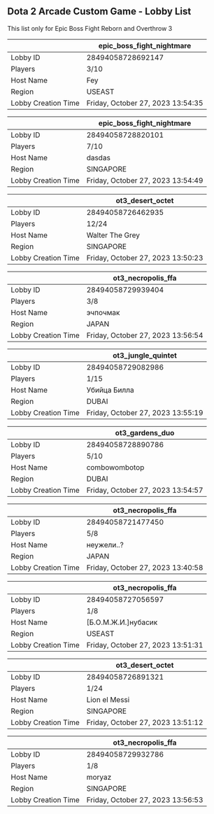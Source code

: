## Dota 2 Arcade Custom Game - Lobby List

This list only for Epic Boss Fight Reborn and Overthrow 3

|  | epic_boss_fight_nightmare |
| ------ | ------ |
| Lobby ID | 28494058728692147 |
| Players | 3/10 |
| Host Name | Fey |
| Region | USEAST |
| Lobby Creation Time | Friday, October 27, 2023 13:54:35 |


|  | epic_boss_fight_nightmare |
| ------ | ------ |
| Lobby ID | 28494058728820101 |
| Players | 7/10 |
| Host Name | dasdas |
| Region | SINGAPORE |
| Lobby Creation Time | Friday, October 27, 2023 13:54:49 |


|  | ot3_desert_octet |
| ------ | ------ |
| Lobby ID | 28494058726462935 |
| Players | 12/24 |
| Host Name | Walter The Grey |
| Region | SINGAPORE |
| Lobby Creation Time | Friday, October 27, 2023 13:50:23 |


|  | ot3_necropolis_ffa |
| ------ | ------ |
| Lobby ID | 28494058729939404 |
| Players | 3/8 |
| Host Name | эчпочмак |
| Region | JAPAN |
| Lobby Creation Time | Friday, October 27, 2023 13:56:54 |


|  | ot3_jungle_quintet |
| ------ | ------ |
| Lobby ID | 28494058729082986 |
| Players | 1/15 |
| Host Name | Убийца Билла |
| Region | DUBAI |
| Lobby Creation Time | Friday, October 27, 2023 13:55:19 |


|  | ot3_gardens_duo |
| ------ | ------ |
| Lobby ID | 28494058728890786 |
| Players | 5/10 |
| Host Name | combowombotop |
| Region | DUBAI |
| Lobby Creation Time | Friday, October 27, 2023 13:54:57 |


|  | ot3_necropolis_ffa |
| ------ | ------ |
| Lobby ID | 28494058721477450 |
| Players | 5/8 |
| Host Name | неужели..? |
| Region | JAPAN |
| Lobby Creation Time | Friday, October 27, 2023 13:40:58 |


|  | ot3_necropolis_ffa |
| ------ | ------ |
| Lobby ID | 28494058727056597 |
| Players | 1/8 |
| Host Name | [Б.О.М.Ж.И.]нубасик |
| Region | USEAST |
| Lobby Creation Time | Friday, October 27, 2023 13:51:31 |


|  | ot3_desert_octet |
| ------ | ------ |
| Lobby ID | 28494058726891321 |
| Players | 1/24 |
| Host Name | Lion el Messi |
| Region | SINGAPORE |
| Lobby Creation Time | Friday, October 27, 2023 13:51:12 |


|  | ot3_necropolis_ffa |
| ------ | ------ |
| Lobby ID | 28494058729932786 |
| Players | 1/8 |
| Host Name | moryaz |
| Region | SINGAPORE |
| Lobby Creation Time | Friday, October 27, 2023 13:56:53 |


